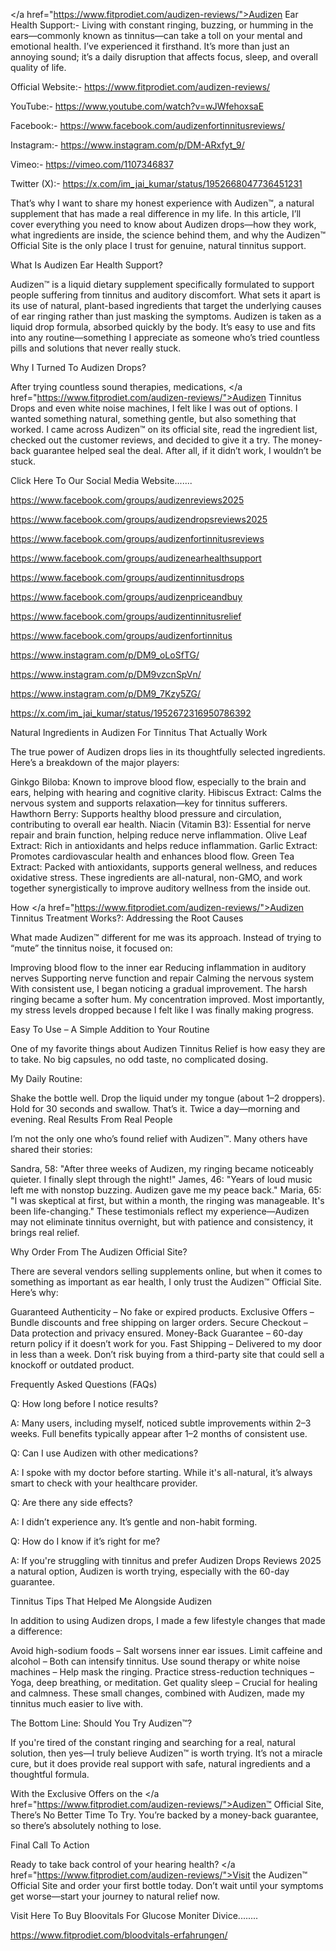 </a href="https://www.fitprodiet.com/audizen-reviews/">Audizen Ear Health Support</a>:- Living with constant ringing, buzzing, or humming in the ears—commonly known as tinnitus—can take a toll on your mental and emotional health. I’ve experienced it firsthand. It’s more than just an annoying sound; it’s a daily disruption that affects focus, sleep, and overall quality of life.

Official Website:- https://www.fitprodiet.com/audizen-reviews/

YouTube:- https://www.youtube.com/watch?v=wJWfehoxsaE

Facebook:- https://www.facebook.com/audizenfortinnitusreviews/

Instagram:- https://www.instagram.com/p/DM-ARxfyt_9/

Vimeo:- https://vimeo.com/1107346837

Twitter (X):- https://x.com/im_jai_kumar/status/1952668047736451231

That’s why I want to share my honest experience with Audizen™, a natural supplement that has made a real difference in my life. In this article, I’ll cover everything you need to know about Audizen drops—how they work, what ingredients are inside, the science behind them, and why the Audizen™ Official Site is the only place I trust for genuine, natural tinnitus support.

What Is Audizen Ear Health Support?

Audizen™ is a liquid dietary supplement specifically formulated to support people suffering from tinnitus and auditory discomfort. What sets it apart is its use of natural, plant-based ingredients that target the underlying causes of ear ringing rather than just masking the symptoms. Audizen is taken as a liquid drop formula, absorbed quickly by the body. It’s easy to use and fits into any routine—something I appreciate as someone who’s tried countless pills and solutions that never really stuck.

Why I Turned To Audizen Drops?

After trying countless sound therapies, medications, </a href="https://www.fitprodiet.com/audizen-reviews/">Audizen Tinnitus Drops</a> and even white noise machines, I felt like I was out of options. I wanted something natural, something gentle, but also something that worked. I came across Audizen™ on its official site, read the ingredient list, checked out the customer reviews, and decided to give it a try. The money-back guarantee helped seal the deal. After all, if it didn’t work, I wouldn’t be stuck.

Click Here To Our Social Media Website.......

https://www.facebook.com/groups/audizenreviews2025

https://www.facebook.com/groups/audizendropsreviews2025

https://www.facebook.com/groups/audizenfortinnitusreviews

https://www.facebook.com/groups/audizenearhealthsupport

https://www.facebook.com/groups/audizentinnitusdrops

https://www.facebook.com/groups/audizenpriceandbuy

https://www.facebook.com/groups/audizentinnitusrelief

https://www.facebook.com/groups/audizenfortinnitus

https://www.instagram.com/p/DM9_oLoSfTG/

https://www.instagram.com/p/DM9vzcnSpVn/

https://www.instagram.com/p/DM9_7Kzy5ZG/

https://x.com/im_jai_kumar/status/1952672316950786392

Natural Ingredients in Audizen For Tinnitus That Actually Work

The true power of Audizen drops lies in its thoughtfully selected ingredients. Here’s a breakdown of the major players:

Ginkgo Biloba: Known to improve blood flow, especially to the brain and ears, helping with hearing and cognitive clarity.
Hibiscus Extract: Calms the nervous system and supports relaxation—key for tinnitus sufferers.
Hawthorn Berry: Supports healthy blood pressure and circulation, contributing to overall ear health.
Niacin (Vitamin B3): Essential for nerve repair and brain function, helping reduce nerve inflammation.
Olive Leaf Extract: Rich in antioxidants and helps reduce inflammation.
Garlic Extract: Promotes cardiovascular health and enhances blood flow.
Green Tea Extract: Packed with antioxidants, supports general wellness, and reduces oxidative stress.
These ingredients are all-natural, non-GMO, and work together synergistically to improve auditory wellness from the inside out.


How </a href="https://www.fitprodiet.com/audizen-reviews/">Audizen Tinnitus Treatment</a> Works?: Addressing the Root Causes 

What made Audizen™ different for me was its approach. Instead of trying to “mute” the tinnitus noise, it focused on:

Improving blood flow to the inner ear
Reducing inflammation in auditory nerves
Supporting nerve function and repair
Calming the nervous system
With consistent use, I began noticing a gradual improvement. The harsh ringing became a softer hum. My concentration improved. Most importantly, my stress levels dropped because I felt like I was finally making progress.

Easy To Use – A Simple Addition to Your Routine

One of my favorite things about Audizen Tinnitus Relief is how easy they are to take. No big capsules, no odd taste, no complicated dosing.

My Daily Routine:

Shake the bottle well.
Drop the liquid under my tongue (about 1–2 droppers).
Hold for 30 seconds and swallow.
That’s it. Twice a day—morning and evening.
Real Results From Real People

I’m not the only one who’s found relief with Audizen™. Many others have shared their stories:

Sandra, 58: "After three weeks of Audizen, my ringing became noticeably quieter. I finally slept through the night!"
James, 46: "Years of loud music left me with nonstop buzzing. Audizen gave me my peace back."
Maria, 65: "I was skeptical at first, but within a month, the ringing was manageable. It's been life-changing."
These testimonials reflect my experience—Audizen may not eliminate tinnitus overnight, but with patience and consistency, it brings real relief.

Why Order From The Audizen Official Site?

There are several vendors selling supplements online, but when it comes to something as important as ear health, I only trust the Audizen™ Official Site. Here’s why:

Guaranteed Authenticity – No fake or expired products.
Exclusive Offers – Bundle discounts and free shipping on larger orders.
Secure Checkout – Data protection and privacy ensured.
Money-Back Guarantee – 60-day return policy if it doesn’t work for you.
Fast Shipping – Delivered to my door in less than a week.
Don’t risk buying from a third-party site that could sell a knockoff or outdated product.

Frequently Asked Questions (FAQs)

Q: How long before I notice results?

A: Many users, including myself, noticed subtle improvements within 2–3 weeks. Full benefits typically appear after 1–2 months of consistent use.

Q: Can I use Audizen with other medications?

A: I spoke with my doctor before starting. While it's all-natural, it’s always smart to check with your healthcare provider.

Q: Are there any side effects?

A: I didn’t experience any. It’s gentle and non-habit forming.

Q: How do I know if it’s right for me?

A: If you're struggling with tinnitus and prefer Audizen Drops Reviews 2025 a natural option, Audizen is worth trying, especially with the 60-day guarantee.

Tinnitus Tips That Helped Me Alongside Audizen

In addition to using Audizen drops, I made a few lifestyle changes that made a difference:

Avoid high-sodium foods – Salt worsens inner ear issues.
Limit caffeine and alcohol – Both can intensify tinnitus.
Use sound therapy or white noise machines – Help mask the ringing.
Practice stress-reduction techniques – Yoga, deep breathing, or meditation.
Get quality sleep – Crucial for healing and calmness.
These small changes, combined with Audizen, made my tinnitus much easier to live with.


The Bottom Line: Should You Try Audizen™?

If you're tired of the constant ringing and searching for a real, natural solution, then yes—I truly believe Audizen™ is worth trying. It’s not a miracle cure, but it does provide real support with safe, natural ingredients and a thoughtful formula.

With the Exclusive Offers on the </a href="https://www.fitprodiet.com/audizen-reviews/">Audizen™ Official Site</a>, There’s No Better Time To Try. You’re backed by a money-back guarantee, so there’s absolutely nothing to lose.

Final Call To Action

Ready to take back control of your hearing health? </a href="https://www.fitprodiet.com/audizen-reviews/">Visit the Audizen™ Official Site and order your first bottle today</a>. Don’t wait until your symptoms get worse—start your journey to natural relief now.

Visit Here To Buy Bloovitals For Glucose Moniter Divice........

https://www.fitprodiet.com/bloodvitals-erfahrungen/

